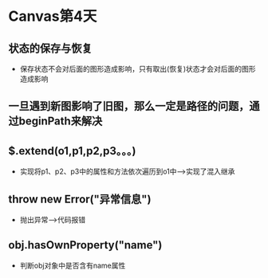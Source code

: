 # Canvas第4天
## 状态的保存与恢复
+ 保存状态不会对后面的图形造成影响，只有取出(恢复)状态才会对后面的图形造成影响

## 一旦遇到新图影响了旧图，那么一定是路径的问题，通过beginPath来解决

## $.extend(o1,p1,p2,p3。。。)
+ 实现将p1、p2、p3中的属性和方法依次遍历到o1中-->实现了混入继承

## throw new Error("异常信息")
+ 抛出异常-->代码报错

## obj.hasOwnProperty("name")
+ 判断obj对象中是否含有name属性


